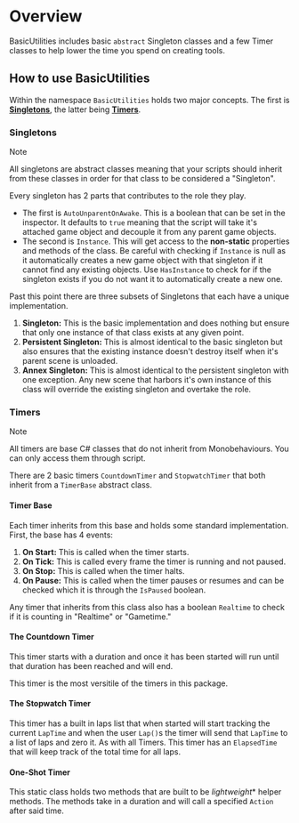 # Overview

BasicUtilities includes basic `abstract` Singleton classes and a few Timer classes to help lower the time you spend on creating tools.

## How to use BasicUtilities

Within the namespace `BasicUtilities` holds two major concepts. The first is [**Singletons**](#singletons), the latter being [**Timers**](#timers).

### Singletons

> [!NOTE]
> All singletons are abstract classes meaning that your scripts should inherit from these classes in order for that class to be considered a "Singleton".

Every singleton has 2 parts that contributes to the role they play. 

- The first is `AutoUnparentOnAwake`. This is a boolean that can be set in the inspector. It defaults to `true` meaning that the script will take it's attached game object and decouple it from any parent game objects.
- The second is `Instance`. This will get access to the **non-static** properties and methods of the class. Be careful with checking if `Instance` is null as it automatically creates a new game object with that singleton if it cannot find any existing objects. Use `HasInstance` to check for if the singleton exists if you do not want it to automatically create a new one.

Past this point there are three subsets of Singletons that each have a unique implementation.
1. **Singleton:** This is the basic implementation and does nothing but ensure that only one instance of that class exists at any given point.
1. **Persistent Singleton:** This is almost identical to the basic singleton but also ensures that the existing instance doesn't destroy itself when it's parent scene is unloaded.
1. **Annex Singleton:** This is almost identical to the persistent singleton with one exception. Any new scene that harbors it's own instance of this class will override the existing singleton and overtake the role.

### Timers

> [!NOTE]
> All timers are base C# classes that do not inherit from Monobehaviours. You can only access them through script.

There are 2 basic timers `CountdownTimer` and `StopwatchTimer` that both inherit from a `TimerBase` abstract class.

#### Timer Base

Each timer inherits from this base and holds some standard implementation. First, the base has 4 events:
1. **On Start:** This is called when the timer starts.
1. **On Tick:** This is called every frame the timer is running and not paused.
1. **On Stop:** This is called when the timer halts.
1. **On Pause:** This is called when the timer pauses or resumes and can be checked which it is through the `IsPaused` boolean.

Any timer that inherits from this class also has a boolean `Realtime` to check if it is counting in "Realtime" or "Gametime."

#### The Countdown Timer

This timer starts with a duration and once it has been started will run until that duration has been reached and will end.

This timer is the most versitile of the timers in this package.

#### The Stopwatch Timer

This timer has a built in laps list that when started will start tracking the current `LapTime` and when the user `Lap()`s the timer will send that `LapTime` to a list of laps and zero it. As with all Timers. This timer has an `ElapsedTime` that will keep track of the total time for all laps.

#### One-Shot Timer

This static class holds two methods that are built to be *lightweight** helper methods. The methods take in a duration and will call a specified `Action` after said time. 